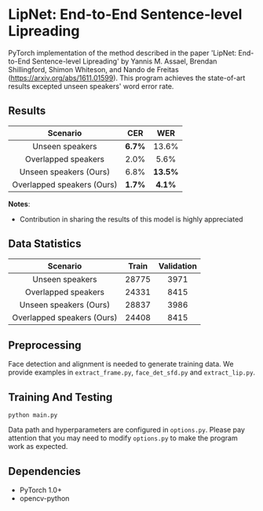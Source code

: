 # LipNet: End-to-End Sentence-level Lipreading

PyTorch implementation of the method described in the paper 'LipNet: End-to-End Sentence-level Lipreading' by Yannis M. Assael, Brendan Shillingford, Shimon Whiteson, and Nando de Freitas (https://arxiv.org/abs/1611.01599). This program achieves the state-of-art results excepted unseen speakers' word error rate.


## Results

|       Scenario          |  CER  |  WER  |
|:-----------------------:|:-----:|:-----:|
|    Unseen speakers      |  **6.7%** |  13.6% |
|   Overlapped speakers   |  2.0%  |  5.6%  |
|    Unseen speakers (Ours)      |  6.8%|  **13.5%** |
|   Overlapped speakers (Ours)   |  **1.7%**  |  **4.1%**  |

**Notes**:

- Contribution in sharing the results of this model is highly appreciated

## Data Statistics

|       Scenario          |  Train  |  Validation  |
|:-----------------------:|:-----:|:-----:|
|    Unseen speakers      |  28775  |  3971  |
|   Overlapped speakers  |  24331  |  8415  |
|    Unseen speakers (Ours)     |  28837 |  3986 |
|   Overlapped speakers (Ours)  |  24408  |  8415  |


## Preprocessing

Face detection and alignment is needed to generate training data. We provide examples in `extract_frame.py`, `face_det_sfd.py` and `extract_lip.py`. 

## Training And Testing

```
python main.py
```

Data path and hyperparameters are configured in `options.py`. Please pay attention that you may need to modify `options.py` to make the program work as expected.


## Dependencies

* PyTorch 1.0+
* opencv-python



